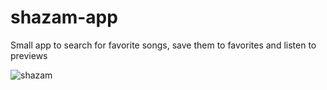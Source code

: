 # shazam-app

Small app to search for favorite songs, save them to favorites and listen to previews

![shazam](https://user-images.githubusercontent.com/69239819/184313921-08ac0e0d-18e1-4d32-a425-692d43688289.png)
